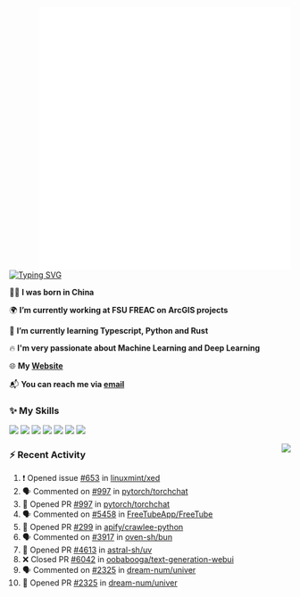 <img align="right" width="450" src="github-metrics.svg">

[![Typing SVG](https://readme-typing-svg.herokuapp.com?duration=2500&vCenter=true&width=200&height=40&lines=Hello+World+👋)](https://git.io/typing-svg)

🙋‍♂️ **I was born in China**

🌍 **I’m currently working at FSU FREAC on ArcGIS projects**

🌱 **I’m currently learning Typescript, Python and Rust**

🔥 **I'm very passionate about Machine Learning and Deep Learning**

🌐 **My [Website](https://kpcofgs.github.io/)**

📬 **You can reach me via [email](mailto:shixian_sheng-2@protonmail.com)**

### ✨ **My Skills**

[![](https://img.shields.io/badge/LinuxMint-47A248?style=flat-square&logo=linuxmint&logoColor=fff)](https://linuxmint.com/)
[![](https://img.shields.io/badge/MXLinux-000000?style=flat-square&logo=mxlinux&logoColor=fff)](https://mxlinux.org/)
[![](https://img.shields.io/badge/Windows11-0078d6?style=flat-square&logo=windows&logoColor=fff)](https://www.microsoft.com/software-download/windows11)
![](https://img.shields.io/badge/Python-3572A5?style=flat-square&logo=python&logoColor=white)
![](https://img.shields.io/badge/HTML-E34C26?style=flat-square&logo=html5&logoColor=white)
![](https://img.shields.io/badge/CSS-563D7C?style=flat-square&logo=css3&logoColor=white)
![](https://img.shields.io/badge/TypeScript-3178C6?style=flat-square&logo=typescript&logoColor=white)

<a>
    <img align="right" height=210px src="https://github-readme-stats.vercel.app/api?username=KPCOFGS&theme=tokyonight&show_icons=true&show=prs_merged">
</a>

### ⚡ **Recent Activity**
<!--START_SECTION:activity-->
1. ❗ Opened issue [#653](https://github.com/linuxmint/xed/issues/653) in [linuxmint/xed](https://github.com/linuxmint/xed)
2. 🗣 Commented on [#997](https://github.com/pytorch/torchchat/pull/997#issuecomment-2265956828) in [pytorch/torchchat](https://github.com/pytorch/torchchat)
3. 💪 Opened PR [#997](https://github.com/pytorch/torchchat/pull/997) in [pytorch/torchchat](https://github.com/pytorch/torchchat)
4. 🗣 Commented on [#5458](https://github.com/FreeTubeApp/FreeTube/issues/5458#issuecomment-2248870706) in [FreeTubeApp/FreeTube](https://github.com/FreeTubeApp/FreeTube)
5. 💪 Opened PR [#299](https://github.com/apify/crawlee-python/pull/299) in [apify/crawlee-python](https://github.com/apify/crawlee-python)
6. 🗣 Commented on [#3917](https://github.com/oven-sh/bun/issues/3917#issuecomment-2227042886) in [oven-sh/bun](https://github.com/oven-sh/bun)
7. 💪 Opened PR [#4613](https://github.com/astral-sh/uv/pull/4613) in [astral-sh/uv](https://github.com/astral-sh/uv)
8. ❌ Closed PR [#6042](https://github.com/oobabooga/text-generation-webui/pull/6042) in [oobabooga/text-generation-webui](https://github.com/oobabooga/text-generation-webui)
9. 🗣 Commented on [#2325](https://github.com/dream-num/univer/pull/2325#issuecomment-2133274183) in [dream-num/univer](https://github.com/dream-num/univer)
10. 💪 Opened PR [#2325](https://github.com/dream-num/univer/pull/2325) in [dream-num/univer](https://github.com/dream-num/univer)
<!--END_SECTION:activity-->
